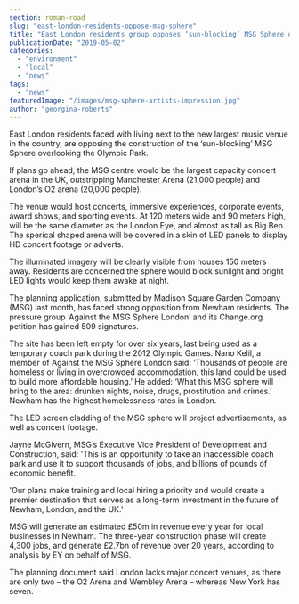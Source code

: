 ```yaml
---
section: roman-road
slug: "east-london-residents-oppose-msg-sphere"
title: "East London residents group opposes ‘sun-blocking’ MSG Sphere overlooking Olympic Park"
publicationDate: "2019-05-02"
categories: 
  - "environment"
  - "local"
  - "news"
tags: 
  - "news"
featuredImage: "/images/msg-sphere-artists-impression.jpg"
author: "georgina-roberts"
---
```


East London residents faced with living next to the new largest music venue in the country, are opposing the construction of the ‘sun-blocking’ MSG Sphere overlooking the Olympic Park.

If plans go ahead, the MSG centre would be the largest capacity concert arena in the UK, outstripping Manchester Arena (21,000 people) and London’s O2 arena (20,000 people).

The venue would host concerts, immersive experiences, corporate events, award shows, and sporting events. At 120 meters wide and 90 meters high, will be the same diameter as the London Eye, and almost as tall as Big Ben. The sperical shaped arena will be covered in a skin of LED panels to display HD concert footage or adverts.

The illuminated imagery will be clearly visible from houses 150 meters away. Residents are concerned the sphere would block sunlight and bright LED lights would keep them awake at night.

The planning application, submitted by Madison Square Garden Company (MSG) last month, has faced strong opposition from Newham residents. The pressure group ‘Against the MSG Sphere London’ and its Change.org petition has gained 509 signatures.

The site has been left empty for over six years, last being used as a temporary coach park during the 2012 Olympic Games. Nano Kelil, a member of Against the MSG Sphere London said: ‘Thousands of people are homeless or living in overcrowded accommodation, this land could be used to build more affordable housing.’ He added: ‘What this MSG sphere will bring to the area: drunken nights, noise, drugs, prostitution and crimes.’ Newham has the highest homelessness rates in London.

The LED screen cladding of the MSG sphere will project advertisements, as well as concert footage.

Jayne McGivern, MSG’s Executive Vice President of Development and Construction, said: 'This is an opportunity to take an inaccessible coach park and use it to support thousands of jobs, and billions of pounds of economic benefit.

'Our plans make training and local hiring a priority and would create a premier destination that serves as a long-term investment in the future of Newham, London, and the UK.'

MSG will generate an estimated £50m in revenue every year for local businesses in Newham. The three-year construction phase will create 4,300 jobs, and generate £2.7bn of revenue over 20 years, according to analysis by EY on behalf of MSG.

The planning document said London lacks major concert venues, as there are only two – the O2 Arena and Wembley Arena – whereas New York has seven.

